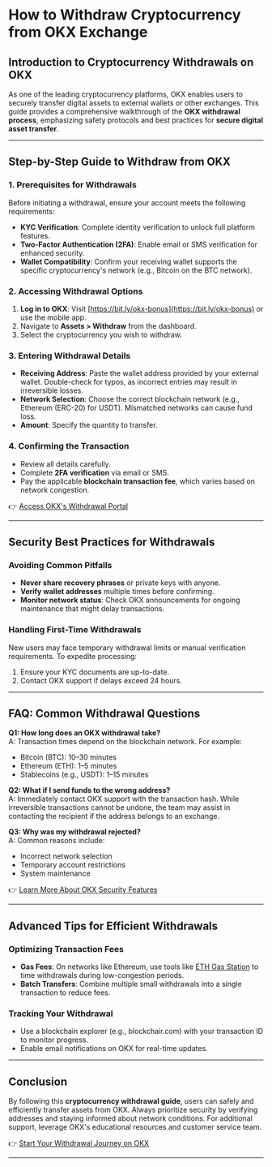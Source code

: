 # How to Withdraw Cryptocurrency from OKX Exchange

## Introduction to Cryptocurrency Withdrawals on OKX  
As one of the leading cryptocurrency platforms, OKX enables users to securely transfer digital assets to external wallets or other exchanges. This guide provides a comprehensive walkthrough of the **OKX withdrawal process**, emphasizing safety protocols and best practices for **secure digital asset transfer**.

---

## Step-by-Step Guide to Withdraw from OKX  

### 1. Prerequisites for Withdrawals  
Before initiating a withdrawal, ensure your account meets the following requirements:  
- **KYC Verification**: Complete identity verification to unlock full platform features.  
- **Two-Factor Authentication (2FA)**: Enable email or SMS verification for enhanced security.  
- **Wallet Compatibility**: Confirm your receiving wallet supports the specific cryptocurrency's network (e.g., Bitcoin on the BTC network).  

### 2. Accessing Withdrawal Options  
1. **Log in to OKX**: Visit [https://bit.ly/okx-bonus](https://bit.ly/okx-bonus) or use the mobile app.  
2. Navigate to **Assets > Withdraw** from the dashboard.  
3. Select the cryptocurrency you wish to withdraw.  

### 3. Entering Withdrawal Details  
- **Receiving Address**: Paste the wallet address provided by your external wallet. Double-check for typos, as incorrect entries may result in irreversible losses.  
- **Network Selection**: Choose the correct blockchain network (e.g., Ethereum (ERC-20) for USDT). Mismatched networks can cause fund loss.  
- **Amount**: Specify the quantity to transfer.  

### 4. Confirming the Transaction  
- Review all details carefully.  
- Complete **2FA verification** via email or SMS.  
- Pay the applicable **blockchain transaction fee**, which varies based on network congestion.  

👉 [Access OKX's Withdrawal Portal](https://bit.ly/okx-bonus)  

---

## Security Best Practices for Withdrawals  

### Avoiding Common Pitfalls  
- **Never share recovery phrases** or private keys with anyone.  
- **Verify wallet addresses** multiple times before confirming.  
- **Monitor network status**: Check OKX announcements for ongoing maintenance that might delay transactions.  

### Handling First-Time Withdrawals  
New users may face temporary withdrawal limits or manual verification requirements. To expedite processing:  
1. Ensure your KYC documents are up-to-date.  
2. Contact OKX support if delays exceed 24 hours.  

---

## FAQ: Common Withdrawal Questions  

**Q1: How long does an OKX withdrawal take?**  
A: Transaction times depend on the blockchain network. For example:  
- Bitcoin (BTC): 10–30 minutes  
- Ethereum (ETH): 1–5 minutes  
- Stablecoins (e.g., USDT): 1–15 minutes  

**Q2: What if I send funds to the wrong address?**  
A: Immediately contact OKX support with the transaction hash. While irreversible transactions cannot be undone, the team may assist in contacting the recipient if the address belongs to an exchange.  

**Q3: Why was my withdrawal rejected?**  
A: Common reasons include:  
- Incorrect network selection  
- Temporary account restrictions  
- System maintenance  

👉 [Learn More About OKX Security Features](https://bit.ly/okx-bonus)  

---

## Advanced Tips for Efficient Withdrawals  

### Optimizing Transaction Fees  
- **Gas Fees**: On networks like Ethereum, use tools like [ETH Gas Station](https://bit.ly/okx-bonus) to time withdrawals during low-congestion periods.  
- **Batch Transfers**: Combine multiple small withdrawals into a single transaction to reduce fees.  

### Tracking Your Withdrawal  
- Use a blockchain explorer (e.g., blockchair.com) with your transaction ID to monitor progress.  
- Enable email notifications on OKX for real-time updates.  

---

## Conclusion  
By following this **cryptocurrency withdrawal guide**, users can safely and efficiently transfer assets from OKX. Always prioritize security by verifying addresses and staying informed about network conditions. For additional support, leverage OKX's educational resources and customer service team.  

👉 [Start Your Withdrawal Journey on OKX](https://bit.ly/okx-bonus)  

---
